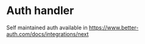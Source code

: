 # Auth handler

Self maintained auth available in https://www.better-auth.com/docs/integrations/next
